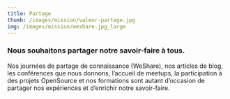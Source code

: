 ```yaml
---
title: Partage
thumb: /images/mission/valeur-partage.jpg
img: /images/mission/weshare.jpg_large
---
```


### Nous souhaitons partager notre savoir-faire à tous.

Nos journées de partage de connaissance (WeShare), nos articles de blog, les conférences que nous donnons, l’accueil de
meetups, la participation à des projets OpenSource et nos formations sont autant d’occasion de partager nos expériences
 et d’enrichir notre savoir-faire.